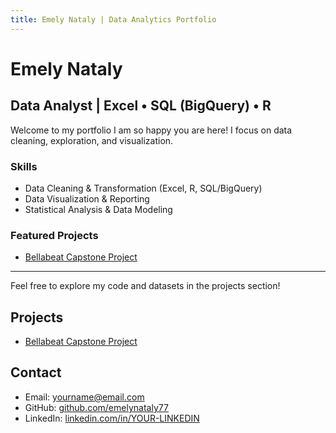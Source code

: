 ```yaml
---
title: Emely Nataly | Data Analytics Portfolio
---
```


# Emely Nataly

## Data Analyst | Excel • SQL (BigQuery) • R

Welcome to my portfolio I am so happy you are here! I focus on data cleaning, exploration, and visualization.

### Skills

- Data Cleaning & Transformation (Excel, R, SQL/BigQuery)  
- Data Visualization & Reporting  
- Statistical Analysis & Data Modeling  

### Featured Projects

- [Bellabeat Capstone Project](projects/bellabeat.md)

---

Feel free to explore my code and datasets in the projects section!

## Projects
- [Bellabeat Capstone Project](bellabeat.md)

## Contact
- Email: yourname@email.com  
- GitHub: [github.com/emelynataly77](https://github.com/emelynataly77)  
- LinkedIn: [linkedin.com/in/YOUR-LINKEDIN](https://linkedin.com/in/YOUR-LINKEDIN)
